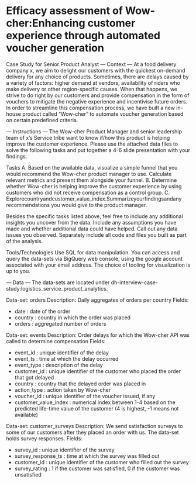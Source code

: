 # Efficacy assessment of Wow-cher:Enhancing customer experience through automated voucher generation
Case Study for Senior Product Analyst
— Context —
At a food delivery company x, we aim to delight our customers with the quickest on-demand delivery for any choice of products. Sometimes, there are delays caused by a variety of factors: higher demand at vendors, availability of riders who make delivery or other region-specific causes. When that happens, we strive to do right by our customers and provide compensation in the form of vouchers to mitigate the negative experience and incentivise future orders.
In order to streamline this compensation process, we have built a new in-house product called “Wow-cher” to automate voucher generation based on certain predefined criteria.

— Instructions —
The Wow-cher Product Manager and senior leadership team of x’s Service tribe want to know if/how this product is helping improve the customer experience. Please use the attached data files to solve the following tasks and put together a 4-6 slide presentation with your findings.

Tasks
A. Based on the available data, visualize a simple funnel that you would recommend the Wow-cher product manager to use. Calculate relevant metrics and present them alongside your funnel.
B. Determine whether Wow-cher is helping improve the customer experience by using customers who did not receive compensation as a control group.
C. Explorecountryandcustomer_value_index.Summarizeyourfindingsandany recommendations you would give to the product manager.

Besides the specific tasks listed above, feel free to include any additional insights you uncover from the data.
Include any assumptions you have made and whether additional data could have helped. Call out any data issues you observed. Separately include all code and files you built as part of the analysis.

Tools/Technologies
Use SQL for data manipulation. You can access and query the data-sets via BigQuery web console, using the google account associated with your email address.
The choice of tooling for visualization is up to you.

— Data —
The data-sets are located under dh-interview-case-study:logistics_service_product_analytics.

Data-set: orders
Description: Daily aggregates of orders per country Fields:
- date : date of the order
- country : country in which the order was placed
- orders : aggregated number of orders
  
Data-set: events
Description: Order delays for which the Wow-cher API was called to determine compensation Fields:
- event_id : unique identifier of the delay
- event_ts : time at which the delay occurred
- event_type : description of the delay
- customer_id : unique identifier of the customer who placed the order that got delayed
- country : country that the delayed order was placed in
- action_type : action taken by Wow-cher
- voucher_id : unique identifier of the voucher issued, if any
- customer_value_index : numerical index between 1-4 based on the predicted life-time
value of the customer (4 is highest, -1 means not available)

Data-set: customer_surveys
Description: We send satisfaction surveys to some of our customers after they placed an order with us. The data-set holds survey responses.
Fields:
- survey_id : unique identifier of the survey
- survey_response_ts : time at which the survey was filled out
- customer_id : unique identifier of the customer who filled out the survey
- survey_rating : 1 if the customer was satisfied, 0 if the customer was unsatisfied
